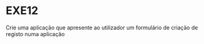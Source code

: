 # EXE12
 Crie uma aplicação que apresente ao utilizador um formulário de criação de registo numa aplicação
